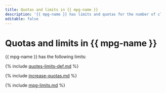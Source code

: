 ```yaml
---
title: Quotas and limits in {{ mpg-name }}
description: '{{ mpg-name }} has limits and quotas for the number of clusters, total number of processor cores for all database hosts, total amount of virtual memory for all database hosts, and total storage for all clusters per cloud. For more information about the service restrictions, read this article.'
editable: false
---
```



# Quotas and limits in {{ mpg-name }}


{{ mpg-name }} has the following limits:

{% include [quotes-limits-def.md](../../_includes/quotes-limits-def.md) %}

{% include [increase-quotas.md](../../_includes/increase-quotas.md) %}

{% include [mpg-limits.md](../../_includes/mdb/mpg-limits.md) %}

